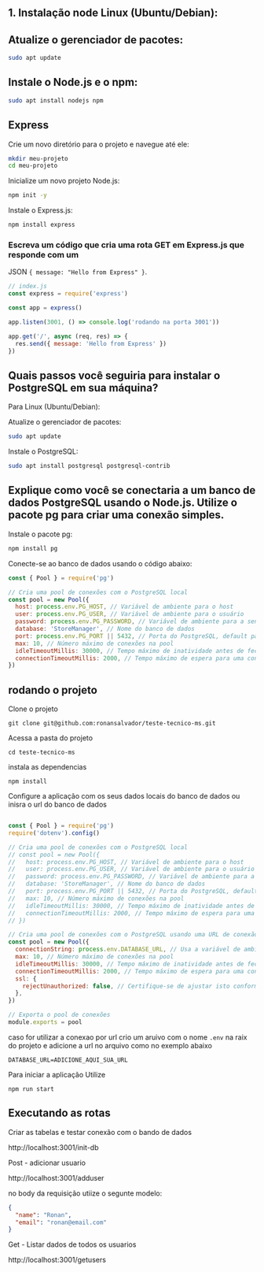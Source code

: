 
## 1. Instalação node Linux (Ubuntu/Debian):

## Atualize o gerenciador de pacotes:
```bash
sudo apt update
```

## Instale o Node.js e o npm:
```bash
sudo apt install nodejs npm
```


## Express

Crie um novo diretório para o projeto e navegue até ele:
```bash
mkdir meu-projeto
cd meu-projeto
```

Inicialize um novo projeto Node.js:
```bash
npm init -y
```

Instale o Express.js:
```bash
npm install express
```

### Escreva um código que cria uma rota GET em Express.js que responde com um
JSON `{ message: "Hello from Express" }`.


```js
// index.js
const express = require('express')

const app = express()

app.listen(3001, () => console.log('rodando na porta 3001'))

app.get('/', async (req, res) => {
  res.send({ message: 'Hello from Express' })
})
```
## Quais passos você seguiria para instalar o PostgreSQL em sua máquina?
Para Linux (Ubuntu/Debian):

Atualize o gerenciador de pacotes:
```bash
sudo apt update
```
Instale o PostgreSQL:
```bash
sudo apt install postgresql postgresql-contrib
```

## Explique como você se conectaria a um banco de dados PostgreSQL usando o Node.js. Utilize o pacote pg para criar uma conexão simples.

Instale o pacote pg:

```bash
npm install pg
```

Conecte-se ao banco de dados usando o código abaixo:

```js
const { Pool } = require('pg')

// Cria uma pool de conexões com o PostgreSQL local
const pool = new Pool({
  host: process.env.PG_HOST, // Variável de ambiente para o host
  user: process.env.PG_USER, // Variável de ambiente para o usuário
  password: process.env.PG_PASSWORD, // Variável de ambiente para a senha
  database: 'StoreManager', // Nome do banco de dados
  port: process.env.PG_PORT || 5432, // Porta do PostgreSQL, default para 5432
  max: 10, // Número máximo de conexões na pool
  idleTimeoutMillis: 30000, // Tempo máximo de inatividade antes de fechar a conexão
  connectionTimeoutMillis: 2000, // Tempo máximo de espera para uma conexão antes de dar timeout
})

```

## rodando o projeto

Clone o projeto

```
git clone git@github.com:ronansalvador/teste-tecnico-ms.git
```

Acessa a pasta do projeto

```
cd teste-tecnico-ms
```

instala as dependencias

```
npm install
```

Configure a aplicação com os seus dados locais do banco de dados ou inisra o url do banco de dados

```js

const { Pool } = require('pg')
require('dotenv').config()

// Cria uma pool de conexões com o PostgreSQL local
// const pool = new Pool({
//   host: process.env.PG_HOST, // Variável de ambiente para o host
//   user: process.env.PG_USER, // Variável de ambiente para o usuário
//   password: process.env.PG_PASSWORD, // Variável de ambiente para a senha
//   database: 'StoreManager', // Nome do banco de dados
//   port: process.env.PG_PORT || 5432, // Porta do PostgreSQL, default para 5432
//   max: 10, // Número máximo de conexões na pool
//   idleTimeoutMillis: 30000, // Tempo máximo de inatividade antes de fechar a conexão
//   connectionTimeoutMillis: 2000, // Tempo máximo de espera para uma conexão antes de dar timeout
// })

// Cria uma pool de conexões com o PostgreSQL usando uma URL de conexão
const pool = new Pool({
  connectionString: process.env.DATABASE_URL, // Usa a variável de ambiente para a URL de conexão
  max: 10, // Número máximo de conexões na pool
  idleTimeoutMillis: 30000, // Tempo máximo de inatividade antes de fechar a conexão
  connectionTimeoutMillis: 2000, // Tempo máximo de espera para uma conexão antes de dar timeout
  ssl: {
    rejectUnauthorized: false, // Certifique-se de ajustar isto conforme necessário para SSL
  },
})

// Exporta o pool de conexões
module.exports = pool

```

caso for utilizar a conexao por url crio um aruivo com o nome `.env` na raix do projeto e adicione a url no arquivo como no exemplo abaixo

```
DATABASE_URL=ADICIONE_AQUI_SUA_URL
```

Para iniciar a aplicação Utilize

```
npm run start
```



## Executando as rotas

Criar as tabelas e testar conexão com o bando de dados

http://localhost:3001/init-db

Post -  adicionar usuario

http://localhost:3001/adduser

no body da requisição utiize o segunte modelo:
```json
{
  "name": "Ronan",
  "email": "ronan@email.com"
}
```


Get - Listar dados de todos os usuarios

http://localhost:3001/getusers